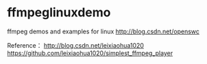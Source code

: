 # ffmpeglinuxdemo

ffmpeg demos and examples for linux
http://blog.csdn.net/openswc

Reference：
http://blog.csdn.net/leixiaohua1020
https://github.com/leixiaohua1020/simplest_ffmpeg_player
